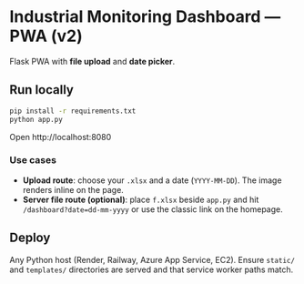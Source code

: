 # Industrial Monitoring Dashboard — PWA (v2)

Flask PWA with **file upload** and **date picker**.

## Run locally

```bash
pip install -r requirements.txt
python app.py
```

Open http://localhost:8080

### Use cases
- **Upload route**: choose your `.xlsx` and a date (`YYYY-MM-DD`). The image renders inline on the page.
- **Server file route (optional)**: place `f.xlsx` beside `app.py` and hit `/dashboard?date=dd-mm-yyyy` or use the classic link on the homepage.

## Deploy
Any Python host (Render, Railway, Azure App Service, EC2). Ensure `static/` and `templates/` directories are served and that service worker paths match.
